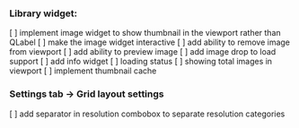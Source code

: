 ### Library widget:
[ ] implement image widget to show thumbnail in the viewport rather than QLabel
    [ ] make the image widget interactive
        [ ] add ability to remove image from viewport
        [ ] add ability to preview image
[ ] add image drop to load support
[ ] add info widget
    [ ] loading status
    [ ] showing total images in viewport
[ ] implement thumbnail cache


### Settings tab -> Grid layout settings
[ ] add separator in resolution combobox to separate resolution categories
